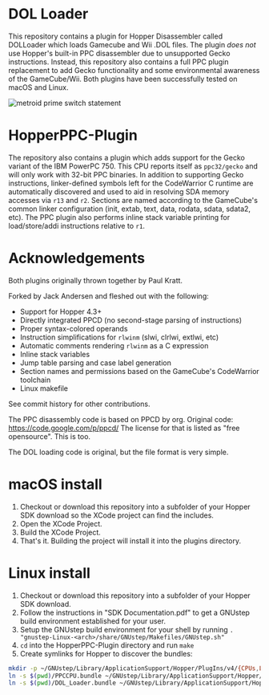 # DOL Loader
This repository contains a plugin for Hopper Disassembler called DOLLoader which loads Gamecube and Wii .DOL files. The plugin *does not* use Hopper's built-in PPC disassembler due to unsupported Gecko instructions. Instead, this repository also contains a full PPC plugin replacement to add Gecko functionality and some environmental awareness of the GameCube/Wii. Both plugins have been successfully tested on macOS and Linux.

![metroid prime switch statement](https://jackoalan.github.io/HopperPPC-Plugin/MetroidPrimeSwitchStatement.png "A switch statement from Metroid Prime")

# HopperPPC-Plugin
The repository also contains a plugin which adds support for the Gecko variant of the IBM PowerPC 750. This CPU reports itself as `ppc32/gecko` and will only work with 32-bit PPC binaries. In addition to supporting Gecko instructions, linker-defined symbols left for the CodeWarrior C runtime are automatically discovered and used to aid in resolving SDA memory accesses via `r13` and `r2`. Sections are named according to the GameCube's common linker configuration (init, extab, text, data, rodata, sdata, sdata2, etc). The PPC plugin also performs inline stack variable printing for load/store/addi instructions relative to `r1`.

# Acknowledgements
Both plugins originally thrown together by Paul Kratt.

Forked by Jack Andersen and fleshed out with the following:
- Support for Hopper 4.3+
- Directly integrated PPCD (no second-stage parsing of instructions)
- Proper syntax-colored operands
- Instruction simplifications for `rlwinm` (slwi, clrlwi, extlwi, etc)
- Automatic comments rendering `rlwinm` as a C expression
- Inline stack variables
- Jump table parsing and case label generation
- Section names and permissions based on the GameCube's CodeWarrior toolchain
- Linux makefile

See commit history for other contributions.

The PPC disassembly code is based on PPCD by org.
Original code: https://code.google.com/p/ppcd/
The license for that is listed as "free opensource". This is too.

The DOL loading code is original, but the file format is very simple.

# macOS install
1. Checkout or download this repository into a subfolder of your Hopper SDK download so the XCode project can find the includes.
2. Open the XCode Project.
3. Build the XCode Project.
4. That's it. Building the project will install it into the plugins directory.

# Linux install
1. Checkout or download this repository into a subfolder of your Hopper SDK download.
2. Follow the instructions in "SDK Documentation.pdf" to get a GNUstep build environment established for your user.
3. Setup the GNUstep build environment for your shell by running `. "gnustep-Linux-<arch>/share/GNUstep/Makefiles/GNUstep.sh"`
4. `cd` into the HopperPPC-Plugin directory and run `make`
5. Create symlinks for Hopper to discover the bundles:
```sh
mkdir -p ~/GNUstep/Library/ApplicationSupport/Hopper/PlugIns/v4/{CPUs,Loaders,Tools}
ln -s $(pwd)/PPCCPU.bundle ~/GNUstep/Library/ApplicationSupport/Hopper/PlugIns/v4/CPUs/PPCCPU.hopperCPU
ln -s $(pwd)/DOL_Loader.bundle ~/GNUstep/Library/ApplicationSupport/Hopper/PlugIns/v4/Loaders/DOL_Loader.hopperLoader
```
